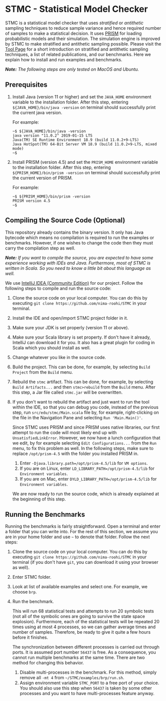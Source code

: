 STMC - Statistical Model Checker
================================

STMC is a statistical model checker that uses _stratified_ or _antithetic_ sampling techniques to 
reduce sample variance and hence required number of samples to make a statistical decision.
It uses [PRISM](https://www.prismmodelchecker.org/) for loading probabilistic models and their simulation.
The simulation engine is improved by STMC to make stratified and antithetic sampling possible.
Please visit the [Tool Page](https://github.com/nima-roohi/STMC) for 
a short introduction on stratified and antithetic sampling techniques,
a list of related publications, and
our benchmarks. 
Here we explain how to install and run examples and benchmarks.

**_Note:_**
_The following steps are only tested on MacOS and Ubuntu._   


Prerequisites
-------------

1. Install Java (version 11 or higher) and 
    set the `JAVA_HOME` environment variable to the installation folder.
    After this step, entering `${JAVA_HOME}/bin/java -version` on terminal should 
    successfully print the current java version.
    
    For example:
    ```
    ~$ ${JAVA_HOME}/bin/java -version
    java version "11.0.2" 2019-01-15 LTS
    Java(TM) SE Runtime Environment 18.9 (build 11.0.2+9-LTS)
    Java HotSpot(TM) 64-Bit Server VM 18.9 (build 11.0.2+9-LTS, mixed mode)
    ~$ 
    ``` 
1. Install PRISM (version 4.5) and 
    set the `PRISM_HOME` environment variable to the installation folder.
    After this step, entering `${PRISM_HOME}/bin/prism -version` on terminal should 
    successfully print the current version of PRISM.
    
    For example:
    ```
    ~$ ${PRISM_HOME}/bin/prism -version
    PRISM version 4.5
    ~$ 
    ``` 

Compiling the Source Code (Optional)
------------------------------------

This repository already contains the binary version.
It only has Java bytecode which means no compilation is required to run 
the examples or benchmarks.
However, if one wishes to change the code then they must carry the compilation step as well.

**_Note:_**
_If you want to compile the source, you are expected to have some experience working with IDEs and Java._
_Furthermore, most of STMC is written in Scala. So you need to know a little bit about this language as well._   

We use [IntelliJ IDEA (Community Edition)](https://www.jetbrains.com/idea/download/#section=mac)
for our project. 
Follow the following steps to compile and run the source code:

1. Clone the source code on your local computer.
    You can do this by executing `git clone https://github.com/nima-roohi/STMC` in your terminal.
1. Install the IDE and open/import STMC project folder in it.
1. Make sure your JDK is set properly (version 11 or above).
1. Make sure your Scala library is set property. 
    If don't have it already, IntelliJ can download it for you.
    It also has a great plugin for coding in Scala which you should install as well.
1. Change whatever you like in the source code.
1. Build the project.
    This can be done, for example, by selecting `Build Project` from the `Build` menu.
1. Rebuild the `stmc` artifact.
    This can be done, for example, by selecting `Build Artifacts...` and then `stmc>rebuild`
    from the `Build` menu.
    After this step, a Jar file called `stmc.jar` will be overwritten.
1. If you don't want to rebuild the artifact and just want to run the tool within the IDE, 
    so that you can debug you code, instead of the previous step, run 
    `src/edu/stmc/Main.scala` file by, for example, right-clicking on the file in the Navigation Pane
    and selecting `Run 'Main.Main()'`.
    
    Since STMC uses PRISM and since PRISM uses native libraries, our first attempt to run the code
    will most likely end up with `UnsatisfiedLinkError`. However, we now have a lunch configuration 
    that we edit, by for example selecting `Edit Configurations...` from the `Run` menu, to fix this 
    problem as well. In the following steps, make sure to replace `/opt/prism-4.5` with the folder 
    you installed PRISM in.
    1. Enter `-Djava.library.path=/opt/prism-4.5/lib` for `VM options`.         
    1. If you are on Linux, enter `LD_LIBRARY_PATH=/opt/prism-4.5/lib` for `Environment variables`.
    1. If you are on Mac, enter `DYLD_LIBRARY_PATH=/opt/prism-4.5/lib` for `Environment variables`.
    
    We are now ready to run the source code, which is already explained at the beginning of this step.

Running the Benchmarks
----------------------

Running the benchmarks is fairly straightforward.
Open a terminal and enter a folder that you can write into.
For the rest of this section, we assume you are in your home folder and use `~` to denote that folder.
Follow the next steps:

1. Clone the source code on your local computer.
    You can do this by executing `git clone https://github.com/nima-roohi/STMC` in your terminal
    (if you don't have `git`, you can download it using your browser as well).
1. Enter STMC folder.
1. Look at list of available examples and select one. For example, we choose `brp`.
1. Run the benchmark.

   This will run 68 statistical tests and attempts to run 20 symbolic tests
   (not all of the symbolic ones are going to survive the state space explosion).
   Furthermore, each of the statistical tests will be repeated 20 times using at 
   most 4 processes, so we can gather average times and number of samples.
   Therefore, be ready to give it quite a few hours before it finishes.
   
   The synchronization between different processes is carried out through ports.
   It is assumed port number `56437` is free. As a consequence, you cannot run 
   multiple benchmarks at the same time. There are two method for changing this 
   behavior.
   1. Disable multi-processes in the benchmark.
      For this method, simply remove all `-mt 4` from `~/STMC/examples/brp/run.sh`.
   1. Assign environment variable `STMC_PORT` to a free port of your choice. You 
      should also use this step when `56437` is taken by some other processes and 
      you want to have multi-processes feature anyway.      
